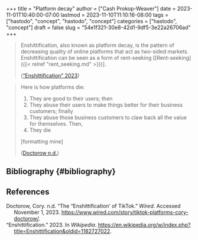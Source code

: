 +++
title = "Platform decay"
author = ["Cash Prokop-Weaver"]
date = 2023-11-01T10:40:00-07:00
lastmod = 2023-11-10T11:10:16-08:00
tags = ["hastodo", "concept", "hastodo", "concept"]
categories = ["hastodo", "concept"]
draft = false
slug = "54e1f321-30e8-42d1-9df5-3e22a26706ad"
+++

> Enshittification, also known as platform decay, is the pattern of decreasing quality of online platforms that act as two-sided markets. Enshittification can be seen as a form of rent-seeking [[Rent-seeking]({{< relref "rent_seeking.md" >}})].
>
> (<a href="#citeproc_bib_item_2">“Enshittification” 2023</a>)

<!--quoteend-->

> Here is how platforms die:
>
> 1.  They are good to their users; then
> 2.  They abuse their users to make things better for their business customers; finally
> 3.  They abuse those business customers to claw back all the value for themselves. Then,
> 4.  They die
>
> [formatting mine]
>
> (<a href="#citeproc_bib_item_1">Doctorow n.d.</a>)


## Bibliography {#bibliography}

## References

<style>.csl-entry{text-indent: -1.5em; margin-left: 1.5em;}</style><div class="csl-bib-body">
  <div class="csl-entry"><a id="citeproc_bib_item_1"></a>Doctorow, Cory. n.d. “The “Enshittification’ of TikTok.” <i>Wired</i>. Accessed November 1, 2023. <a href="https://www.wired.com/story/tiktok-platforms-cory-doctorow/">https://www.wired.com/story/tiktok-platforms-cory-doctorow/</a>.</div>
  <div class="csl-entry"><a id="citeproc_bib_item_2"></a>“Enshittification.” 2023. In <i>Wikipedia</i>. <a href="https://en.wikipedia.org/w/index.php?title=Enshittification&oldid=1182727022">https://en.wikipedia.org/w/index.php?title=Enshittification&#38;oldid=1182727022</a>.</div>
</div>
